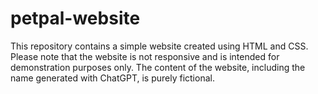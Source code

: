 # petpal-website
This repository contains a simple website created using HTML and CSS. Please note that the website is not responsive and is intended for demonstration purposes only. The content of the website, including the name generated with ChatGPT, is purely fictional.
